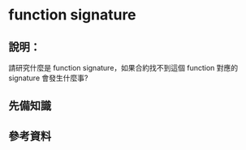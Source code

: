 # function signature

## 說明：
請研究什麼是 function signature，如果合約找不到這個 function 對應的 signature 會發生什麼事?

## 先備知識

## 參考資料